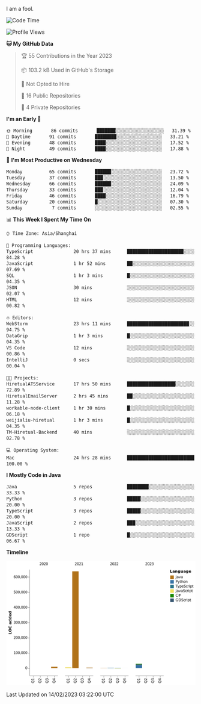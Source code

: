 I am a fool.

<!--START_SECTION:waka-->
![Code Time](http://img.shields.io/badge/Code%20Time-65%20hrs%2014%20mins-blue)

![Profile Views](http://img.shields.io/badge/Profile%20Views-44-blue)

**🐱 My GitHub Data** 

> 🏆 55 Contributions in the Year 2023
 > 
> 📦 103.2 kB Used in GitHub's Storage 
 > 
> 🚫 Not Opted to Hire
 > 
> 📜 16 Public Repositories 
 > 
> 🔑 4 Private Repositories  
 > 
**I'm an Early 🐤** 

```text
🌞 Morning       86 commits       ███████░░░░░░░░░░░░░░░░░░   31.39 % 
🌆 Daytime       91 commits       ████████░░░░░░░░░░░░░░░░░   33.21 % 
🌃 Evening       48 commits       ████░░░░░░░░░░░░░░░░░░░░░   17.52 % 
🌙 Night         49 commits       ████░░░░░░░░░░░░░░░░░░░░░   17.88 % 

```
📅 **I'm Most Productive on Wednesday** 

```text
Monday          65 commits       ██████░░░░░░░░░░░░░░░░░░░   23.72 % 
Tuesday         37 commits       ███░░░░░░░░░░░░░░░░░░░░░░   13.50 % 
Wednesday       66 commits       ██████░░░░░░░░░░░░░░░░░░░   24.09 % 
Thursday        33 commits       ███░░░░░░░░░░░░░░░░░░░░░░   12.04 % 
Friday          46 commits       ████░░░░░░░░░░░░░░░░░░░░░   16.79 % 
Saturday        20 commits       █░░░░░░░░░░░░░░░░░░░░░░░░   07.30 % 
Sunday           7 commits       ░░░░░░░░░░░░░░░░░░░░░░░░░   02.55 % 

```


📊 **This Week I Spent My Time On** 

```text
⌚︎ Time Zone: Asia/Shanghai

💬 Programming Languages: 
TypeScript               20 hrs 37 mins      █████████████████████░░░░   84.28 % 
JavaScript               1 hr 52 mins        ██░░░░░░░░░░░░░░░░░░░░░░░   07.69 % 
SQL                      1 hr 3 mins         █░░░░░░░░░░░░░░░░░░░░░░░░   04.35 % 
JSON                     30 mins             ░░░░░░░░░░░░░░░░░░░░░░░░░   02.07 % 
HTML                     12 mins             ░░░░░░░░░░░░░░░░░░░░░░░░░   00.82 % 

🔥 Editors: 
WebStorm                 23 hrs 11 mins      ███████████████████████░░   94.75 % 
DataGrip                 1 hr 3 mins         █░░░░░░░░░░░░░░░░░░░░░░░░   04.35 % 
VS Code                  12 mins             ░░░░░░░░░░░░░░░░░░░░░░░░░   00.86 % 
IntelliJ                 0 secs              ░░░░░░░░░░░░░░░░░░░░░░░░░   00.04 % 

🐱‍💻 Projects: 
HiretualATSService       17 hrs 50 mins      ██████████████████░░░░░░░   72.89 % 
HiretualEmailServer      2 hrs 45 mins       ██░░░░░░░░░░░░░░░░░░░░░░░   11.28 % 
workable-node-client     1 hr 30 mins        █░░░░░░░░░░░░░░░░░░░░░░░░   06.18 % 
weijialiu-hiretual       1 hr 3 mins         █░░░░░░░░░░░░░░░░░░░░░░░░   04.35 % 
TM-Hiretual-Backend      40 mins             ░░░░░░░░░░░░░░░░░░░░░░░░░   02.78 % 

💻 Operating System: 
Mac                      24 hrs 28 mins      █████████████████████████   100.00 % 

```

**I Mostly Code in Java** 

```text
Java                     5 repos             ████████░░░░░░░░░░░░░░░░░   33.33 % 
Python                   3 repos             █████░░░░░░░░░░░░░░░░░░░░   20.00 % 
TypeScript               3 repos             █████░░░░░░░░░░░░░░░░░░░░   20.00 % 
JavaScript               2 repos             ███░░░░░░░░░░░░░░░░░░░░░░   13.33 % 
GDScript                 1 repo              █░░░░░░░░░░░░░░░░░░░░░░░░   06.67 % 

```


**Timeline**

![Chart not found](https://raw.githubusercontent.com/VeejaLiu/VeejaLiu/master/charts/bar_graph.png) 


 Last Updated on 14/02/2023 03:22:00 UTC
<!--END_SECTION:waka-->
